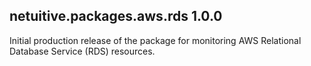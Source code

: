 netuitive.packages.aws.rds 1.0.0
----------------------

Initial production release of the package for monitoring AWS Relational Database Service (RDS) resources.
